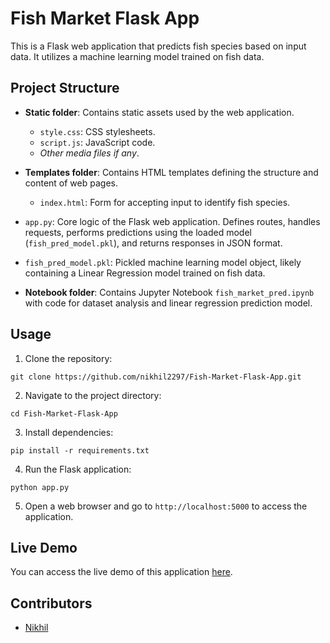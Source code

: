 # Fish Market Flask App

This is a Flask web application that predicts fish species based on input data. It utilizes a machine learning model trained on fish data.

## Project Structure

- **Static folder**: Contains static assets used by the web application.
  - `style.css`: CSS stylesheets.
  - `script.js`: JavaScript code.
  - *Other media files if any*.

- **Templates folder**: Contains HTML templates defining the structure and content of web pages.
  - `index.html`: Form for accepting input to identify fish species.

- `app.py`: Core logic of the Flask web application. Defines routes, handles requests, performs predictions using the loaded model (`fish_pred_model.pkl`), and returns responses in JSON format.

- `fish_pred_model.pkl`: Pickled machine learning model object, likely containing a Linear Regression model trained on fish data.

- **Notebook folder**: Contains Jupyter Notebook `fish_market_pred.ipynb` with code for dataset analysis and linear regression prediction model.

## Usage

1. Clone the repository: 
    
`git clone https://github.com/nikhil2297/Fish-Market-Flask-App.git`


2. Navigate to the project directory:

`cd Fish-Market-Flask-App`


3. Install dependencies:

`pip install -r requirements.txt`


4. Run the Flask application:

`python app.py`


5. Open a web browser and go to `http://localhost:5000` to access the application.

## Live Demo

You can access the live demo of this application [here](https://fishmarket-flask-app-40e994df9b85.herokuapp.com/).

## Contributors

- [Nikhil](https://github.com/nikhil2297)
